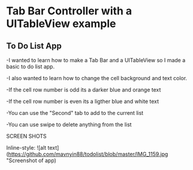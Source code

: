 # Tab Bar Controller with a UITableView example

## To Do List App
-I wanted to learn how to make a Tab Bar and a UITableView so I made a basic to do list app.
   
-I also wanted to learn how to change the cell background and text color.
   
  -If the cell row number is odd its a darker blue and orange text
    
  -If the cell row number is even its a ligther blue and white text
    
-You can use the "Second" tab to add to the current list
   
-You can use swipe to delete anything from the list

SCREEN SHOTS

Inline-style: 
![alt text](https://github.com/mavnyin88/todolist/blob/master/IMG_1159.jpg "Screenshot of app)

